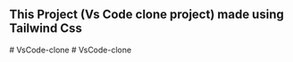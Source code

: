 ##  This Project (Vs Code clone project) made using Tailwind Css

#   V s C o d e - c l o n e  
 #   V s C o d e - c l o n e  
 